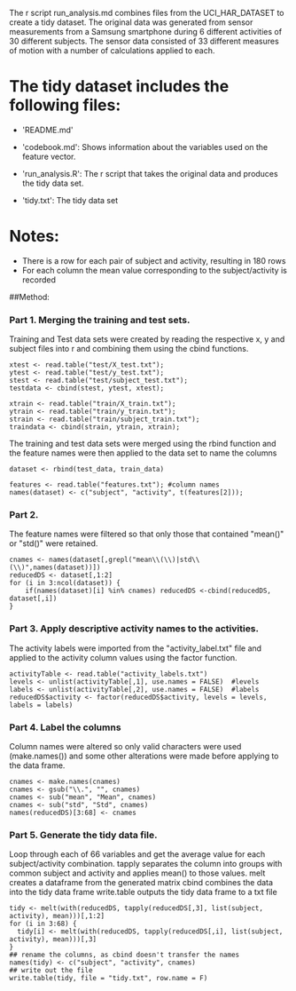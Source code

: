 The r script run\_analysis.md combines files from the UCI\_HAR\_DATASET to create a tidy dataset. The original data was generated from sensor measurements from a Samsung smartphone during 6 different activities of 30 different subjects. The sensor data consisted of 33 different measures of motion with a number of calculations applied to each.

The tidy dataset includes the following files:
=========================================

- 'README.md'

- 'codebook.md': Shows information about the variables used on the feature vector.

- 'run_analysis.R': The r script that takes the original data and produces the tidy data set. 

- 'tidy.txt': The tidy data set


Notes: 
======
- There is a row for each pair of subject and activity, resulting in 180 rows
- For each column the mean value corresponding to the subject/activity is recorded


##Method:
### Part 1. Merging the training and test sets.

Training and Test data sets were created by reading the respective x, y and subject files into r and combining them using the cbind functions.

``` {r}
xtest <- read.table("test/X_test.txt");
ytest <- read.table("test/y_test.txt");
stest <- read.table("test/subject_test.txt");
testdata <- cbind(stest, ytest, xtest);

xtrain <- read.table("train/X_train.txt");
ytrain <- read.table("train/y_train.txt");
strain <- read.table("train/subject_train.txt");
traindata <- cbind(strain, ytrain, xtrain);
```

The training and test data sets were merged using the rbind function and the feature names were then applied to the data set to name the columns


``` {r}
dataset <- rbind(test_data, train_data)

features <- read.table("features.txt"); #column names 
names(dataset) <- c("subject", "activity", t(features[2]));

```

### Part 2. 

The feature names were filtered so that only those that contained "mean()" or "std()" were retained. 
```{r}
cnames <- names(dataset[,grepl("mean\\(\\)|std\\(\\)",names(dataset))])
reducedDS <- dataset[,1:2] 
for (i in 3:ncol(dataset)) {
    if(names(dataset)[i] %in% cnames) reducedDS <-cbind(reducedDS, dataset[,i])
}

```

### Part 3. Apply descriptive activity names to the activities.
The activity labels were imported from the "activity_label.txt" file and applied to the activity column values using the factor function.

```{r}
activityTable <- read.table("activity_labels.txt")
levels <- unlist(activityTable[,1], use.names = FALSE)  #levels
labels <- unlist(activityTable[,2], use.names = FALSE)  #labels
reducedDS$activity <- factor(reducedDS$activity, levels = levels, labels = labels) 
```

###  Part 4. Label the columns

Column names were altered so only valid characters were used (make.names()) and some other alterations were made before applying to the data frame.
```{r}
cnames <- make.names(cnames) 
cnames <- gsub("\\.", "", cnames)
cnames <- sub("mean", "Mean", cnames)
cnames <- sub("std", "Std", cnames) 
names(reducedDS)[3:68] <- cnames
```

###  Part 5. Generate the tidy data file.

Loop through each of 66 variables and get the average value for each subject/activity combination.
tapply separates the column into groups with common subject and activity and applies mean() to those values. 
melt creates a dataframe from the generated matrix
cbind combines the data into the tidy data frame
write.table outputs the tidy data frame to a txt file
```{r}
tidy <- melt(with(reducedDS, tapply(reducedDS[,3], list(subject, activity), mean)))[,1:2]
for (i in 3:68) {
  tidy[i] <- melt(with(reducedDS, tapply(reducedDS[,i], list(subject, activity), mean)))[,3]
}
## rename the columns, as cbind doesn't transfer the names
names(tidy) <- c("subject", "activity", cnames)
## write out the file
write.table(tidy, file = "tidy.txt", row.name = F)
```